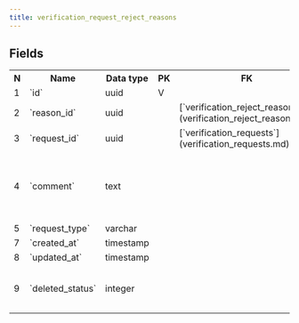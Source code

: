 ```yaml
---
title: verification_request_reject_reasons 
---
```


## Fields

<table style="width: 100%">
    <colgroup>
       <col span="1" style="width: 3%;"/>
       <col span="1" style="width: 12%;"/>
       <col span="1" style="width: 10%;"/>
       <col span="1" style="width: 3%;"/>
       <col span="1" style="width: 12%;"/>
       <col span="1" style="width: 60%;"/>
    </colgroup>
  <tr>
    <th>N</th>
    <th>Name</th>
    <th>Data type</th>
    <th>PK</th>
    <th>FK</th>
    <th>Description</th>
  </tr>
<tr><td>1</td><td>`id`</td><td>uuid</td><td>V</td><td></td><td>autoinc</td></tr>
<tr><td>2</td><td>`reason_id`</td><td>uuid</td><td></td><td>[`verification_reject_reasons`](verification_reject_reasons.md)</td><td></td></tr>
<tr><td>3</td><td>`request_id`</td><td>uuid</td><td></td><td>[`verification_requests`](verification_requests.md)</td><td></td></tr>
<tr><td>4</td><td>`comment`</td><td>text</td><td></td><td></td><td>Additional comment as to why the request was rejected</td></tr>
<tr><td>5</td><td>`request_type`</td><td>varchar</td><td></td><td></td><td></td></tr>
<tr><td>7</td><td>`created_at`</td><td>timestamp</td><td></td><td></td><td></td></tr>
<tr><td>8</td><td>`updated_at`</td><td>timestamp</td><td></td><td></td><td></td></tr>
<tr><td>9</td><td>`deleted_status`</td><td>integer</td><td></td><td></td><td>0 - active record, 1 - deleted record.</td></tr>

</table>